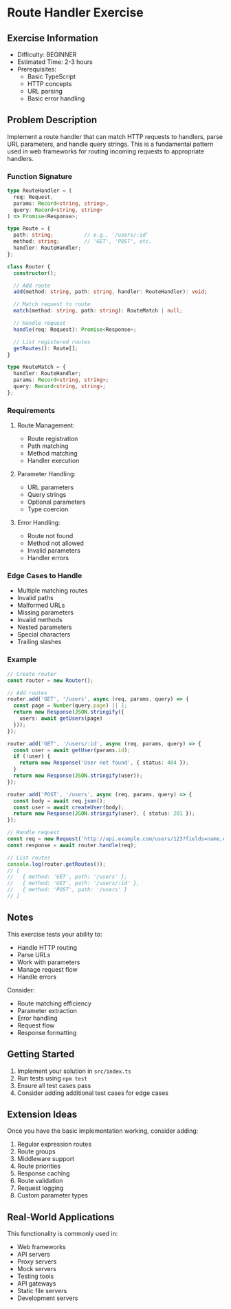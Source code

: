 # Route Handler Exercise

## Exercise Information
- Difficulty: BEGINNER
- Estimated Time: 2-3 hours
- Prerequisites:
    - Basic TypeScript
    - HTTP concepts
    - URL parsing
    - Basic error handling

## Problem Description

Implement a route handler that can match HTTP requests to handlers, parse URL parameters, and handle query strings. This is a fundamental pattern used in web frameworks for routing incoming requests to appropriate handlers.

### Function Signature
```typescript
type RouteHandler = (
  req: Request,
  params: Record<string, string>,
  query: Record<string, string>
) => Promise<Response>;

type Route = {
  path: string;          // e.g., '/users/:id'
  method: string;        // 'GET', 'POST', etc.
  handler: RouteHandler;
};

class Router {
  constructor();

  // Add route
  add(method: string, path: string, handler: RouteHandler): void;

  // Match request to route
  match(method: string, path: string): RouteMatch | null;

  // Handle request
  handle(req: Request): Promise<Response>;

  // List registered routes
  getRoutes(): Route[];
}

type RouteMatch = {
  handler: RouteHandler;
  params: Record<string, string>;
  query: Record<string, string>;
};
```

### Requirements

1. Route Management:
    - Route registration
    - Path matching
    - Method matching
    - Handler execution

2. Parameter Handling:
    - URL parameters
    - Query strings
    - Optional parameters
    - Type coercion

3. Error Handling:
    - Route not found
    - Method not allowed
    - Invalid parameters
    - Handler errors

### Edge Cases to Handle

- Multiple matching routes
- Invalid paths
- Malformed URLs
- Missing parameters
- Invalid methods
- Nested parameters
- Special characters
- Trailing slashes

### Example

```typescript
// Create router
const router = new Router();

// Add routes
router.add('GET', '/users', async (req, params, query) => {
  const page = Number(query.page) || 1;
  return new Response(JSON.stringify({
    users: await getUsers(page)
  }));
});

router.add('GET', '/users/:id', async (req, params, query) => {
  const user = await getUser(params.id);
  if (!user) {
    return new Response('User not found', { status: 404 });
  }
  return new Response(JSON.stringify(user));
});

router.add('POST', '/users', async (req, params, query) => {
  const body = await req.json();
  const user = await createUser(body);
  return new Response(JSON.stringify(user), { status: 201 });
});

// Handle request
const req = new Request('http://api.example.com/users/123?fields=name,email');
const response = await router.handle(req);

// List routes
console.log(router.getRoutes());
// [
//   { method: 'GET', path: '/users' },
//   { method: 'GET', path: '/users/:id' },
//   { method: 'POST', path: '/users' }
// ]
```

## Notes

This exercise tests your ability to:
- Handle HTTP routing
- Parse URLs
- Work with parameters
- Manage request flow
- Handle errors

Consider:
- Route matching efficiency
- Parameter extraction
- Error handling
- Request flow
- Response formatting

## Getting Started

1. Implement your solution in `src/index.ts`
2. Run tests using `npm test`
3. Ensure all test cases pass
4. Consider adding additional test cases for edge cases

## Extension Ideas

Once you have the basic implementation working, consider adding:
1. Regular expression routes
2. Route groups
3. Middleware support
4. Route priorities
5. Response caching
6. Route validation
7. Request logging
8. Custom parameter types

## Real-World Applications

This functionality is commonly used in:
- Web frameworks
- API servers
- Proxy servers
- Mock servers
- Testing tools
- API gateways
- Static file servers
- Development servers
